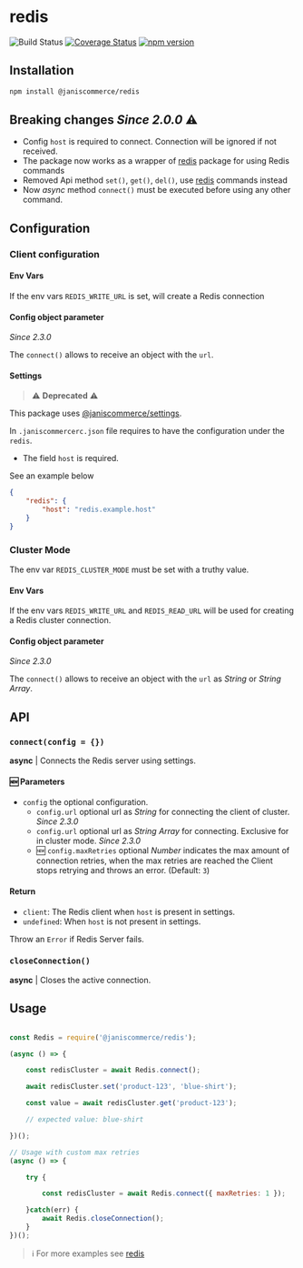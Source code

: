 # redis

![Build Status](https://github.com/janis-commerce/redis/workflows/Build%20Status/badge.svg)
[![Coverage Status](https://coveralls.io/repos/github/janis-commerce/redis/badge.svg?branch=master)](https://coveralls.io/github/janis-commerce/redis?branch=master)
[![npm version](https://badge.fury.io/js/%40janiscommerce%2Fredis.svg)](https://www.npmjs.com/package/@janiscommerce/redis)

## Installation
```sh
npm install @janiscommerce/redis
```

## Breaking changes _Since 2.0.0_ :warning:
- Config `host` is required to connect. Connection will be ignored if not received.
- The package now works as a wrapper of [redis](https://www.npmjs.com/package/redis) package for using Redis commands
- Removed Api method `set()`, `get()`, `del()`, use [redis](https://www.npmjs.com/package/redis) commands instead
- Now _async_ method `connect()` must be executed before using any other command.

## Configuration

### Client configuration

#### Env Vars

If the env vars `REDIS_WRITE_URL` is set, will create a Redis connection

#### Config object parameter

_Since 2.3.0_

The `connect()` allows to receive an object with the `url`.

#### Settings

> :warning: **Deprecated** :warning:

This package uses [@janiscommerce/settings](https://www.npmjs.com/package/@janiscommerce/settings).

In `.janiscommercerc.json` file requires to have the configuration under the `redis`.
- The field `host` is required.

See an example below

```json
{
    "redis": {
        "host": "redis.example.host"
    }
}
```

### Cluster Mode

The env var `REDIS_CLUSTER_MODE` must be set with a truthy value.

#### Env Vars

If the env vars `REDIS_WRITE_URL` and `REDIS_READ_URL` will be used for creating a Redis cluster connection.

#### Config object parameter

_Since 2.3.0_

The `connect()` allows to receive an object with the `url` as _String_ or _String Array_.

## API

### `connect(config = {})`

**async** | Connects the Redis server using settings.

#### :new: Parameters
- `config` the optional configuration.
    -  `config.url` optional url as _String_ for connecting the client of cluster. _Since 2.3.0_
    -  `config.url` optional url as _String Array_ for connecting. Exclusive for in cluster mode. _Since 2.3.0_
    -  :new: `config.maxRetries` optional _Number_ indicates the max amount of connection retries, when the max retries are reached the Client stops retrying and throws an error. (Default: `3`)

#### Return
* `client`: The Redis client when `host` is present in settings.
* `undefined`: When `host` is not present in settings.

Throw an `Error` if Redis Server fails.

### `closeConnection()`

**async** | Closes the active connection.

## Usage
```js

const Redis = require('@janiscommerce/redis');

(async () => {

    const redisCluster = await Redis.connect();

    await redisCluster.set('product-123', 'blue-shirt');

    const value = await redisCluster.get('product-123');

    // expected value: blue-shirt

})();

// Usage with custom max retries
(async () => {

    try {

        const redisCluster = await Redis.connect({ maxRetries: 1 });

    }catch(err) {
        await Redis.closeConnection();
    }
})();
```

> :information_source: For more examples see [redis](https://www.npmjs.com/package/redis)
